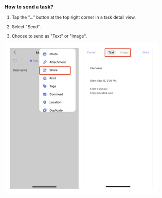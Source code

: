 ### How to send a task?

1. Tap the "..." button at the top right corner in a task detail view.

2. Select "Send".

3. Choose to send as "Text" or "Image".


![iossendtask](../../images/ticktick-ios-app/task/sendtask.jpg)

